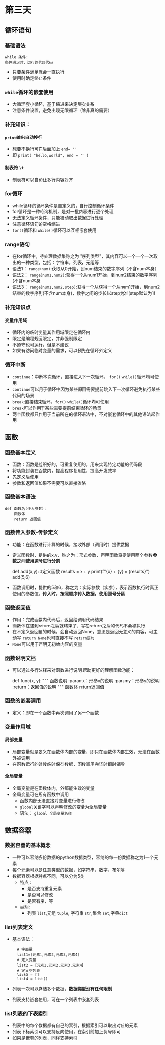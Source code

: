 # 第三天
## 循环语句
### 基础语法
`while 条件:`  
    `条件满足时，运行的代码代码`
- 只要条件满足就会一直执行
- 使用时确定终止条件
### `while`循环的嵌套使用
- 大循环套小循环，基于缩进来决定层次关系
- 注意条件设置，避免出现无限循环（除非真的需要）
### 补充知识： 
#### `print`输出自动换行
- 想要不换行可在后面加上 `end= '' `
- 即 `print( "hello,world", end = '' ) `
#### 制表符 `\t`
- 制表符可以自动让多行内容对齐
### for循环
- while循环的循环条件是自定义的，自行控制循环条件
- for循环是一种轮询机制，是对一批内容进行逐个处理
- 无法定义循环条件，只能被动取出数据进行处理
- 注意循环语句的空格缩进
-  `for()`循环和 `while()`循环可以互相嵌套使用
### range语句
- 在for循环中，待处理数据集称之为 "序列类型"，其内容可以一个一个一次取出的一种类型，包括：字符串，列表，元组等
- 语法1： `range(num)`:获取从0开始，到num结束的数字序列（不含num本身）
- 语法2： `range(num1,num2)`:获得一个从num1开始，到num2结束的数字序列(不含num本身)
- 语法3： `range(num1,num2,step)`:获得一个从获得一个从num1开始，到num2结束的数字序列(不含num本身)，数字之间的步长以step为准(step默认为1)
### 补充知识点
#### 变量作用域
- 循环内的临时变量其作用域限定在循环内
- 限定是编程规范限定，并非强制限定
- 不遵守也可运行，但是不建议
- 如果有访问临时变量的需求，可以预先在循环外定义
### 循环中断
- `continue`：中断本次循环，直接进入下一次循环， `for()` `while()`循环均可使用
- `continue`可以用于循环中因为某些原因需要提前跳入下一次循环避免执行某些代码的场景
- `break`:直接结束循环，`for()` `while()`循环均可使用
- `break`可以作用于某些需要提前结束循环的场景
- 两个函数都只作用于当前所在的循环语法中，不对嵌套循环中的其他语法起作用

## 函数
### 函数基本定义
- 函数：函数是组织好的，可重复使用的，用来实现特定功能的代码段
- 将功能封装在函数内，提高程序复用性，提高开发效率
- 先定义后使用
- 参数和返回值如果不需要可以直接省略
### 函数基本语法
    def 函数名(传入参数):
        函数体
        return 返回值
### 函数传入参数-传参定义
- 功能：在函数进行计算的时候，接收外部（调用时）提供数据
- 定义函数时，提供的x,y，称之为：形式参数，声明函数将要使用两个参数**参数之间使用逗号进行分割**  

    
    def add(x,y): #定义函数
          results = x + y
          print(f"{x} + {y} = {results}")
    add(5,6)
- 函数调用时，提供的5和6，称之为：实际参数（实参），表示函数执行时真正使用的参数值，**传入时，按照顺序传入数据，使用逗号分隔**
### 函数返回值
- 作用：完成函数内代码后，返回给调用代码结果
- 函数体在遇到return之后就结束了，写在return之后的代码不会被执行
- 在不定义返回值的时候，会自动返回None，意思是返回无意义的内容，可主动写 `return None`也可直接不写 `return语句`
- `None`可以用于声明无初始内容的变量
### 函数说明文档
- 可以通过多行注释来对函数进行说明,帮助更好的理解函数功能：


    def func(x, y):
        """
        函数说明
        :paramx：形参x的说明
        :paramy：形参y的说明
        :return：返回值的说明
        """
        函数体
        return返回值
### 函数的嵌套调用
- 定义：即在一个函数中再次调用了另一个函数
### 变量作用域
#### 局部变量
- 局部变量就是定义在函数体内部的变量，即只在函数体内部生效，无法在函数外被调用
- 在函数运行的时候临时保存数据，函数调用完毕时即时销毁
#### 全局变量
- 全局变量是在函数体内，外都能生效的变量
- 全局变量可在所有函数中调用
  - 函数内部无法直接对变量进行修改
  - `global`关键字可以声明修改的变量为全局变量
  - 语法： `global 全局变量名称`


## 数据容器
### 数据容器的基本概念
- 一种可以容纳多份数据的python数据类型，容纳的每一份数据称之为1一个元素
- 每个元素可以是任意类型的数据，如字符串，数字，布尔等
- 数据容器根据特点不同，可以分为5类
  - 特点：
    - 是否支持重复元素
    - 是否可以修改
    - 是否有序，等
  - 类别:
    - 列表 `list`,元组 `tuple`, 字符串 `str`,集合 `set`,字典`dict`

### list列表定义
- 基本语法：

        # 字面量
        list1=[元素1,元素2,元素3,元素4]
        # 定义变量
        list2 = [元素1,元素2,元素3,元素4]
        # 定义空列表
        list3 = []
        list4 = list()
- 列表一次可以存储多个数据，**数据类型没有任何限制**
- 列表支持嵌套使用，可在一个列表中嵌套列表
### list列表的下表索引
- 列表中的每个数据都有自己的索引，根据索引可以取出对应的元素
- 列表下标索引可以支持反向使用，在索引前加上负号即可
- 如果是嵌套的列表，同样支持索引